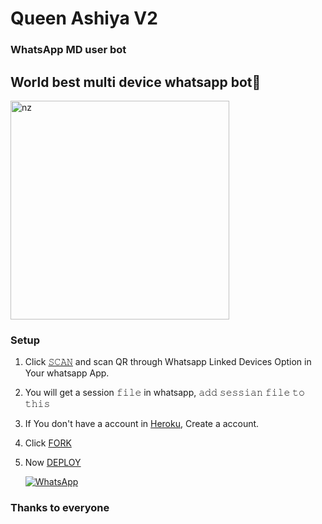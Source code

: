 # Queen Ashiya V2

### WhatsApp MD user bot

## World best multi device whatsapp bot🖤

<img src="https://i.ibb.co/tm8BJTw/b13594a88fe8f1b8cf4ac9d7a2f07f74.jpg" alt="nz" width="350"/>

</p>

### Setup

1. Click [𝚂𝙲𝙰𝙽](https://replit.com/@ReinhardTuna/ZIM-BOT-INC-QR?v=1?outputonly=1&lite=1#index.js) and scan QR through Whatsapp Linked Devices Option in Your whatsapp App.

2. You will get a session 𝚏𝚒𝚕𝚎 in whatsapp, 𝚊𝚍𝚍 𝚜𝚎𝚜𝚜𝚒𝚊𝚗 𝚏𝚒𝚕𝚎 𝚝𝚘 𝚝𝚑𝚒𝚜

3. If You don't have a account in [Heroku](https://signup.heroku.com/), Create a account.

4. Click [FORK](https://github.com/BlackPanther-svg/Queen-Ashiya-v2.1.0/fork)

5. Now [DEPLOY](https://heroku.com/deploy)

   <a href="https://chat.whatsapp.com/FL2OqqLOxOOFN9Zw6nYXtZ"><img alt="WhatsApp" src="https://img.shields.io/badge/-Whatsapp%20Group-lightgrey?style=for-the-badge&logo=whatsapp&logoColor=white"/></a>

### Thanks to everyone

